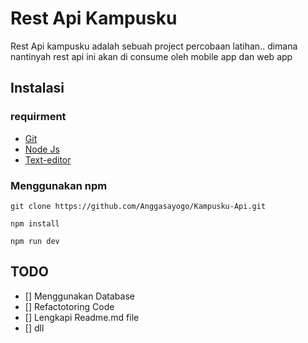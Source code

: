 # Rest Api Kampusku

Rest Api kampusku adalah sebuah project percobaan latihan.. dimana nantinyah rest api ini akan di consume oleh mobile app dan web app

## Instalasi

### requirment

- [Git](https://git-scm.com)
- [Node Js](https://nodejs.org/en)
- [Text-editor](https://code.visualstudio.com/)


### Menggunakan npm

```
git clone https://github.com/Anggasayogo/Kampusku-Api.git
```

```
npm install
```

```
npm run dev
```

## TODO
- [] Menggunakan Database
- [] Refactotoring Code
- [] Lengkapi Readme.md file
- [] dll

